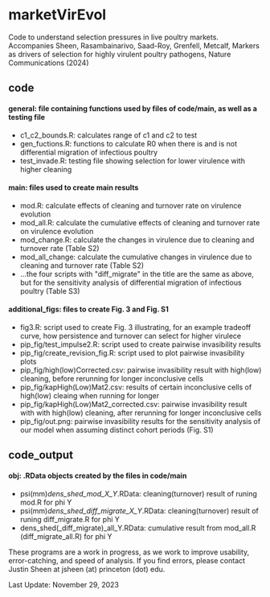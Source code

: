 # marketVirEvol

Code to understand selection pressures in live poultry markets. Accompanies Sheen, Rasambainarivo, Saad-Roy, Grenfell, Metcalf, Markers as drivers of selection for highly virulent poultry pathogens, Nature Communications (2024)

## code
#### general: file containing functions used by files of code/main, as well as a testing file
- c1_c2_bounds.R: calculates range of c1 and c2 to test
- gen_fuctions.R: functions to calculate R0 when there is and is not differential migration of infectious poultry
- test_invade.R: testing file showing selection for lower virulence with higher cleaning

#### main: files used to create main results
- mod.R: calculate effects of cleaning and turnover rate on virulence evolution
- mod_all.R: calculate the cumulative effects of cleaning and turnover rate on virulence evolution
- mod_change.R: calculate the changes in virulence due to cleaning and turnover rate (Table S2)
- mod_all_change: calculate the cumulative changes in virulence due to cleaning and turnover rate (Table S2)
- ...the four scripts with "diff_migrate" in the title are the same as above, but for the sensitivity analysis of differential migration of infectious poultry (Table S3)

#### additional_figs: files to create Fig. 3 and Fig. S1
- fig3.R: script used to create Fig. 3 illustrating, for an example tradeoff curve, how persistence and turnover can select for higher virulece
- pip_fig/test_impulse2.R: script used to create pairwise invasibility results
- pip_fig/create_revision_fig.R: script used to plot pairwise invasibility plots
- pip_fig/high(low)Corrected.csv: pairwise invasibility result with high(low) cleaning, before rerunning for longer inconclusive cells
- pip_fig/kapHigh(Low)Mat2.csv: results of certain inconclusive cells of high(low) cleaing when running for longer
- pip_fig/kapHigh(Low)Mat2_corrected.csv: pairwise invasibility result with with high(low) cleaning, after rerunning for longer inconclusive cells
- pip_fig/out.png: pairwise invasibility results for the sensitivity analysis of our model when assuming distinct cohort periods (Fig. S1)

## code_output
#### obj: .RData objects created by the files in code/main
- psi(mm)_dens_shed_mod_X_Y_.RData: cleaning(turnover) result of runing mod.R for phi Y
- psi(mm)_dens_shed_diff_migrate_X_Y_.RData: cleaning(turnover) result of runing diff_migrate.R for phi Y
- dens_shed(_diff_migrate)_all_Y.RData: cumulative result from mod_all.R (diff_migrate_all.R) for phi Y

These programs are a work in progress, as we work to improve usability, error-catching, and speed of analysis. If you find errors, please contact Justin Sheen at jsheen (at) princeton (dot) edu.

Last Update: November 29, 2023
